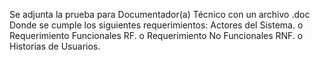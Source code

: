 Se adjunta la prueba para Documentador(a) Técnico con un archivo .doc
Donde se cumple los siguientes requerimientos:
Actores del Sistema.
o	Requerimiento Funcionales RF.
o	Requerimiento No Funcionales RNF.
o	Historias de Usuarios.
